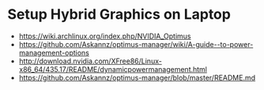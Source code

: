 # Setup Hybrid Graphics on Laptop

- https://wiki.archlinux.org/index.php/NVIDIA_Optimus
- https://github.com/Askannz/optimus-manager/wiki/A-guide--to-power-management-options
- http://download.nvidia.com/XFree86/Linux-x86_64/435.17/README/dynamicpowermanagement.html
- https://github.com/Askannz/optimus-manager/blob/master/README.md
